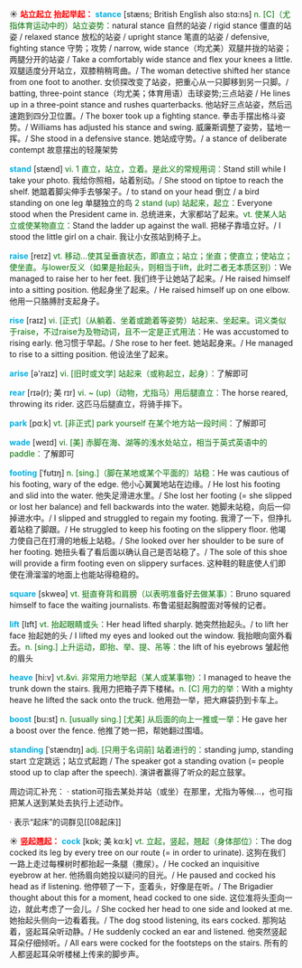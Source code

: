 ☀ <font color="red">**站立起立 抬起举起：**</font>
<font color="sky blue">**stance**</font> [stæns; British English also stɑ:ns]
<font color="rgb(227, 108, 9)">n. [C]（尤指体育运动中的）站立姿势：</font>natural stance 自然的站姿 / rigid stance 僵直的站姿 / relaxed stance 放松的站姿 / upright stance 笔直的站姿 / defensive, fighting stance 守势；攻势 / narrow, wide stance（均尤美）双腿并拢的站姿；两腿分开的站姿 / Take a comfortably wide stance and flex your knees a little. 双腿适度分开站立，双膝稍稍弯曲。/ The woman detective shifted her stance from one foot to another. 女侦探改变了站姿，把重心从一只脚移到另一只脚。/ batting, three-point stance（均尤美；体育用语）击球姿势;三点站姿 / He lines up in a three-point stance and rushes quarterbacks. 他站好三点站姿，然后迅速跑到四分卫位置。/ The boxer took up a fighting stance. 拳击手摆出格斗姿势。/ Williams has adjusted his stance and swing. 威廉斯调整了姿势，猛地一挥。/ She stood in a defensive stance. 她站成守势。/ a stance of deliberate contempt 故意摆出的轻蔑架势

<font color="sky blue">**stand**</font> [stænd] 
<font color="rgb(227, 108, 9)">vi. 1 直立，站立，立着。是此义的常规用词：</font>Stand still while I take your photo. 我给你照相，站着别动。/ She stood on tiptoe to reach the shelf. 她踮着脚尖伸手去够架子。/ to stand on your head 倒立 / a bird standing on one leg 单腿独立的鸟 <font color="rgb(227, 108, 9)">2 stand (up) 站起来，起立：</font>Everyone stood when the President came in. 总统进来，大家都站了起来。<font color="rgb(227, 108, 9)">vt. 使某人站立或使某物直立：</font>Stand the ladder up against the wall. 把梯子靠墙立好。/ I stood the little girl on a chair. 我让小女孩站到椅子上。

<font color="sky blue">**raise**</font> [reɪz] 
<font color="rgb(227, 108, 9)">vt. 移动…使其呈垂直状态，即直立；站立；坐直；使直立；使站立；使坐直。与lower反义（如果是抬起头，则相当于lift，此时二者无本质区别）：</font>We managed to raise her to her feet. 我们终于让她站了起来。/ He raised himself into a sitting position. 他起身坐了起来。/ He raised himself up on one elbow. 他用一只胳膊肘支起身子。

<font color="sky blue">**rise**</font> [raɪz] 
<font color="rgb(227, 108, 9)">vi. [正式]（从躺着、坐着或跪着等姿势）站起来、坐起来。词义类似于raise，不过raise为及物动词，且不一定是正式用法：</font>He was accustomed to rising early. 他习惯于早起。/ She rose to her feet. 她站起身来。/ He managed to rise to a sitting position. 他设法坐了起来。

<font color="sky blue">**arise**</font> [ə'raɪz] 
<font color="rgb(227, 108, 9)">vi. [旧时或文学] 站起来（或称起立，起身）：</font>了解即可
           
<font color="sky blue">**rear**</font> [rɪə(r); 美 rɪr]
<font color="rgb(227, 108, 9)">vi. ~ (up)（动物，尤指马）用后腿直立：</font>The horse reared, throwing its rider. 这匹马后腿直立，将骑手摔下。

<font color="sky blue">**park**</font> [pɑːk] 
<font color="rgb(227, 108, 9)">vt. [非正式] park yourself 在某个地方站一段时间：</font>了解即可
           
<font color="sky blue">**wade**</font> [weɪd]
<font color="rgb(227, 108, 9)">vi. [美] 赤脚在海、湖等的浅水处站立，相当于英式英语中的paddle：</font>了解即可
           
<font color="sky blue">**footing**</font> [ˈfʊtɪŋ]
<font color="rgb(227, 108, 9)">n. [sing.]（脚在某地或某个平面的）站稳：</font>He was cautious of his footing, wary of the edge. 他小心翼翼地站在边缘。/ He lost his footing and slid into the water. 他失足滑进水里。/ She lost her footing (= she slipped or lost her balance) and fell backwards into the water. 她脚未站稳，向后一仰掉进水中。/ I slipped and struggled to regain my footing. 我滑了一下，但挣扎着站稳了脚跟。/ He struggled to keep his footing on the slippery floor. 他竭力使自己在打滑的地板上站稳。/ She looked over her shoulder to be sure of her footing. 她扭头看了看后面以确认自己是否站稳了。/ The sole of this shoe will provide a firm footing even on slippery surfaces. 这种鞋的鞋底使人们即使在滑溜溜的地面上也能站得稳稳的。

<font color="sky blue">**square**</font> [skweə] 
<font color="rgb(227, 108, 9)">vt. 挺直脊背和肩膀（以表明准备好去做某事）：</font>Bruno squared himself to face the waiting journalists. 布鲁诺挺起胸膛面对等候的记者。

<font color="sky blue">**lift**</font> [lɪft] 
<font color="rgb(227, 108, 9)">vt. 抬起眼睛或头：</font>Her head lifted sharply. 她突然抬起头。/ to lift her face 抬起她的头 / I lifted my eyes and looked out the window. 我抬眼向窗外看去。<font color="rgb(227, 108, 9)">n. [sing.] 上升运动，即抬、举、提、吊等：</font>the lift of his eyebrows 皱起他的眉头
 
<font color="sky blue">**heave**</font> [hi:v]
<font color="rgb(227, 108, 9)">vt.&vi. 非常用力地举起（某人或某事物）：</font>I managed to heave the trunk down the stairs. 我用力把箱子弄下楼梯。<font color="rgb(227, 108, 9)">n. [C] 用力的举：</font>With a mighty heave he lifted the sack onto the truck. 他用劲一举，把大麻袋扔到卡车上。

<font color="sky blue">**boost**</font> [bu:st]
<font color="rgb(227, 108, 9)">n. [usually sing.] [尤美] 从后面的向上一推或一举：</font>He gave her a boost over the fence. 他推了她一把，帮她翻过围墙。

<font color="sky blue">**standing**</font> [ˈstændɪŋ]
<font color="rgb(227, 108, 9)">adj. [只用于名词前] 站着进行的：</font>standing jump, standing start 立定跳远；站立式起跑 / The speaker got a standing ovation (= people stood up to clap after the speech). 演讲者赢得了听众的起立鼓掌。

周边词汇补充：
· station可指去某处并站（或坐）在那里，尤指为等候…，也可指把某人送到某处去执行上述动作。

· 表示“起床”的词群见[[08起床]]

☀ <font color="red">**竖起翘起：**</font>
<font color="sky blue">**cock**</font> [kɒk; 美 kɑ:k]
<font color="rgb(227, 108, 9)">vt. 立起，竖起，翘起（身体部位）：</font>The dog cocked its leg by every tree on our route (= in order to urinate). 这狗在我们一路上走过每棵树时都抬起一条腿（撒尿）。/ He cocked an inquisitive eyebrow at her. 他扬眉向她投以疑问的目光。/ He paused and cocked his head as if listening. 他停顿了一下，歪着头，好像是在听。/ The Brigadier thought about this for a moment, head cocked to one side. 这位准将头歪向一边，就此考虑了一会儿。/ She cocked her head to one side and looked at me. 她抬起头侧向一边看着我。/ The dog stood listening, its ears cocked. 那狗站着，竖起耳朵听动静。/ He suddenly cocked an ear and listened. 他突然竖起耳朵仔细倾听。/ All ears were cocked for the footsteps on the stairs. 所有的人都竖起耳朵听楼梯上传来的脚步声。

